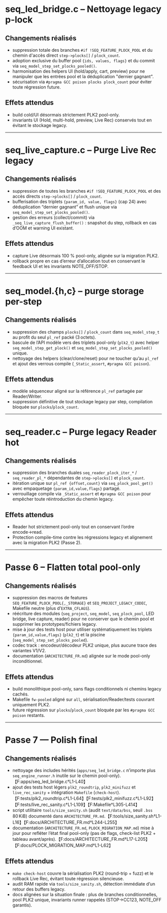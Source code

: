 # seq_led_bridge.c – Nettoyage legacy p-lock

## Changements réalisés
- suppression totale des branches `#if !SEQ_FEATURE_PLOCK_POOL` et du chemin d'accès direct `step->plocks[]` / `plock_count`.
- adoption exclusive du buffer pool `{ids, values, flags}` et du commit via `seq_model_step_set_plocks_pooled()`.
- harmonisation des helpers UI (hold/apply, cart, preview) pour ne manipuler que les entrées pool et la déduplication "dernier gagnant".
- sécurisation via `#pragma GCC poison plocks plock_count` pour éviter toute régression future.

## Effets attendus
- build cold/UI désormais strictement PLK2 pool-only.
- invariants UI (Hold, multi-hold, preview, Live Rec) conservés tout en évitant le stockage legacy.

---

# seq_live_capture.c – Purge Live Rec legacy

## Changements réalisés
- suppression de toutes les branches `#if !SEQ_FEATURE_PLOCK_POOL` et des accès directs `step->plocks[]` / `plock_count`.
- bufferisation des triplets `{param_id, value, flags}` (cap 24) avec déduplication “dernier gagnant” et flush unique via `seq_model_step_set_plocks_pooled()`.
- gestion des erreurs (collect/commit) via `_seq_live_capture_flush_buffer()` : snapshot du step, rollback en cas d’OOM et warning UI existant.

## Effets attendus
- capture Live désormais 100 % pool-only, alignée sur la migration PLK2.
- rollback propre en cas d’erreur d’allocation tout en conservant le feedback UI et les invariants NOTE_OFF/STOP.

---

# seq_model.{h,c} – purge storage per-step

## Changements réalisés
- suppression des champs `plocks[]` / `plock_count` dans `seq_model_step_t` au profit du seul `pl_ref` packé (3 octets).
- bascule de l’API modèle vers des triplets pool-only (`plk2_t`) avec helper `seq_model_step_get_plock()` et `seq_model_step_set_plocks_pooled()` unique.
- nettoyage des helpers (clear/clone/reset) pour ne toucher qu’au `pl_ref` et ajout des verrous compile (`_Static_assert`, `#pragma GCC poison`).

## Effets attendus
- modèle séquenceur aligné sur la référence `pl_ref` partagée par Reader/Writer.
- suppression définitive de tout stockage legacy par step, compilation bloquée sur `plocks`/`plock_count`.

---

# seq_reader.c – Purge legacy Reader hot

## Changements réalisés
- suppression des branches duales `seq_reader_plock_iter_*` / `seq_reader_pl_*` dépendantes de `step->plocks[]` et `plock_count`.
- itération unique sur `pl_ref {offset,count}` via `seq_plock_pool_get()` avec empaquetage `{param_id,value,flags}` partagé.
- verrouillage compile via `_Static_assert` et `#pragma GCC poison` pour empêcher toute réintroduction du chemin legacy.

## Effets attendus
- Reader hot strictement pool-only tout en conservant l’ordre encode→read.
- Protection compile-time contre les régressions legacy et alignement avec la migration PLK2 (Passe 2).

---

# Passe 6 – Flatten total pool-only

## Changements réalisés
- suppression des macros de features `SEQ_FEATURE_PLOCK_POOL{,_STORAGE}` et `SEQ_PROJECT_LEGACY_CODEC`, Makefile neutre (plus d’`EXTRA_CFLAGS`).
- réécriture des modules (`seq_project`, `seq_model`, `seq_plock_pool`, LED bridge, live capture, reader) pour ne conserver que le chemin pool et supprimer les prototypes/fichiers legacy.
- mise à jour des tests host pour utiliser systématiquement les triplets `{param_id,value,flags}` (`plk2_t`) et la piscine (`seq_model_step_set_plocks_pooled`).
- codec track : encodeur/décodeur PLK2 unique, plus aucune trace des variantes V1/V2.
- documentation (`ARCHITECTURE_FR.md`) alignée sur le mode pool-only inconditionnel.

## Effets attendus
- build monolithique pool-only, sans flags conditionnels ni chemins legacy cachés.
- Makefile `fw-pooled` aligné sur `all`, sérialisation/Reader/tests couvrant uniquement PLK2.
- future régression sur `plocks`/`plock_count` bloquée par les `#pragma GCC poison` restants.

---

# Passe 7 — Polish final

## Changements réalisés
- nettoyage des includes hérités (`apps/seq_led_bridge.c` n’importe plus `seq_engine_runner.h` inutile sur le chemin pool-only).【F:apps/seq_led_bridge.c†L1-L40】
- ajout des tests host légers `plk2_roundtrip`, `plk2_minifuzz` et `live_rec_sanity` + intégration `Makefile` (`check-host`).【F:tests/plk2_roundtrip.c†L1-L64】【F:tests/plk2_minifuzz.c†L1-L92】【F:tests/live_rec_sanity.c†L1-L109】【F:Makefile†L305-L414】
- script utilitaire `tools/size_sanity.sh` (audit `text/data/bss`, seuil `.bss` 80 KiB) documenté dans `ARCHITECTURE_FR.md`.【F:tools/size_sanity.sh†L1-L16】【F:docs/ARCHITECTURE_FR.md†L244-L255】
- documentation (`ARCHITECTURE_FR.md`, `PLOCK_MIGRATION_MAP.md`) mise à jour pour refléter l’état final pool-only (pas de flags, check-list PLK2 + tableau avant/après).【F:docs/ARCHITECTURE_FR.md†L17-L205】【F:docs/PLOCK_MIGRATION_MAP.md†L1-L62】

## Effets attendus
- `make check-host` couvre la sérialisation PLK2 (round-trip + fuzz) et le rollback Live Rec, évitant toute régression silencieuse.
- audit RAM rapide via `tools/size_sanity.sh`, détection immédiate d’un retour des buffers legacy.
- docs alignées sur la situation finale : plus de branches conditionnelles, pool PLK2 unique, invariants runner rappelés (STOP→CC123, NOTE_OFF garantis).
